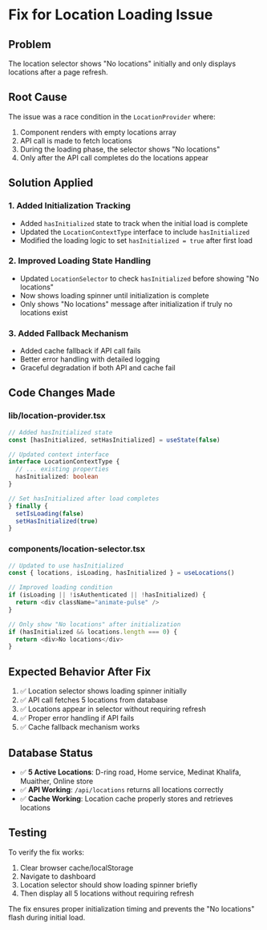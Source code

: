 # Fix for Location Loading Issue

## Problem
The location selector shows "No locations" initially and only displays locations after a page refresh.

## Root Cause
The issue was a race condition in the `LocationProvider` where:
1. Component renders with empty locations array
2. API call is made to fetch locations
3. During the loading phase, the selector shows "No locations"
4. Only after the API call completes do the locations appear

## Solution Applied

### 1. Added Initialization Tracking
- Added `hasInitialized` state to track when the initial load is complete
- Updated the `LocationContextType` interface to include `hasInitialized`
- Modified the loading logic to set `hasInitialized = true` after first load

### 2. Improved Loading State Handling
- Updated `LocationSelector` to check `hasInitialized` before showing "No locations"
- Now shows loading spinner until initialization is complete
- Only shows "No locations" message after initialization if truly no locations exist

### 3. Added Fallback Mechanism
- Added cache fallback if API call fails
- Better error handling with detailed logging
- Graceful degradation if both API and cache fail

## Code Changes Made

### lib/location-provider.tsx
```typescript
// Added hasInitialized state
const [hasInitialized, setHasInitialized] = useState(false)

// Updated context interface
interface LocationContextType {
  // ... existing properties
  hasInitialized: boolean
}

// Set hasInitialized after load completes
} finally {
  setIsLoading(false)
  setHasInitialized(true)
}
```

### components/location-selector.tsx
```typescript
// Updated to use hasInitialized
const { locations, isLoading, hasInitialized } = useLocations()

// Improved loading condition
if (isLoading || !isAuthenticated || !hasInitialized) {
  return <div className="animate-pulse" />
}

// Only show "No locations" after initialization
if (hasInitialized && locations.length === 0) {
  return <div>No locations</div>
}
```

## Expected Behavior After Fix
1. ✅ Location selector shows loading spinner initially
2. ✅ API call fetches 5 locations from database
3. ✅ Locations appear in selector without requiring refresh
4. ✅ Proper error handling if API fails
5. ✅ Cache fallback mechanism works

## Database Status
- ✅ **5 Active Locations**: D-ring road, Home service, Medinat Khalifa, Muaither, Online store
- ✅ **API Working**: `/api/locations` returns all locations correctly
- ✅ **Cache Working**: Location cache properly stores and retrieves locations

## Testing
To verify the fix works:
1. Clear browser cache/localStorage
2. Navigate to dashboard
3. Location selector should show loading spinner briefly
4. Then display all 5 locations without requiring refresh

The fix ensures proper initialization timing and prevents the "No locations" flash during initial load.
